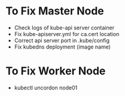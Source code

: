 # To Fix Master Node
- Check logs of kube-api server container
- Fix kube-apiserver.yml for ca.cert location
- Correct api server port in .kube/config
- Fix kubedns deployment (image name)

# To Fix Worker Node
- kubectl uncordon node01